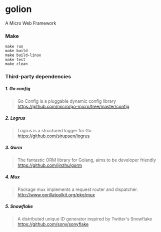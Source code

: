 # golion
A Micro Web Framework 

### Make

````
make run
make build 
make build-linux
make test
make clean
````



### Third-party dependencies

##### 1. Go config
> Go Config is a pluggable dynamic config library https://github.com/micro/go-micro/tree/master/config 

##### 2. Logrus
> Logrus is a structured logger for Go https://github.com/sirupsen/logrus 

##### 3. Gorm
> The fantastic ORM library for Golang, aims to be developer friendly https://github.com/jinzhu/gorm

##### 4. Mux
> Package mux implements a request router and dispatcher. http://www.gorillatoolkit.org/pkg/mux

##### 5. Snowflake
> A distributed unique ID generator inspired by Twitter's Snowflake https://github.com/sony/sonyflake

